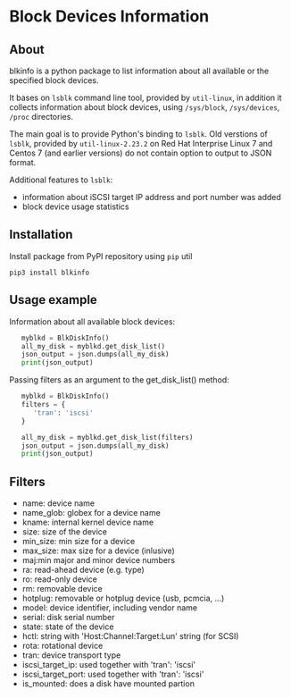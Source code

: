 # Block Devices Information

## About

blkinfo is a python package to list information about all available or the specified block devices.

It bases on `lsblk` command line tool, provided by `util-linux`, in addition it collects information about block
devices, using `/sys/block`, `/sys/devices`, `/proc` directories.

The main goal is to provide Python's binding to `lsblk`. Old verstions of `lsblk`, provided by `util-linux-2.23.2` on
Red Hat Interprise Linux 7 and Centos 7 (and earlier versions) do not contain option to output to JSON format.

Additional features to `lsblk`:

- information about iSCSI target IP address and port number was added
- block device usage statistics

## Installation

Install package from PyPI repository using `pip` util

```
pip3 install blkinfo
```



## Usage example


Information about all available block devices:

```python
   myblkd = BlkDiskInfo()
   all_my_disk = myblkd.get_disk_list()
   json_output = json.dumps(all_my_disk)
   print(json_output)
```


Passing filters as an argument to the get_disk_list() method:

```python
   myblkd = BlkDiskInfo()
   filters = {
      'tran': 'iscsi'
   }

   all_my_disk = myblkd.get_disk_list(filters)
   json_output = json.dumps(all_my_disk)
   print(json_output)
```


## Filters


-    name:      device name
-    name_glob:  globex for a device name
-    kname:      internal kernel device name
-    size:       size of the device
-    min_size:   min size for a device
-    max_size:   max size for a device (inlusive)
-    maj:min     major and minor device numbers
-    ra:         read-ahead device (e.g. type)
-    ro:         read-only device
-    rm:         removable device
-    hotplug:    removable or hotplug device (usb, pcmcia, ...)
-    model:      device identifier, including vendor name
-    serial:     disk serial number
-    state:      state of the device
-    hctl:       string with 'Host:Channel:Target:Lun' string (for SCSI)
-    rota:       rotational device
-    tran:       device transport type
-    iscsi_target_ip:      used together with 'tran': 'iscsi'
-    iscsi_target_port:    used together with 'tran': 'iscsi'
-    is_mounted:           does a disk have mounted partion




